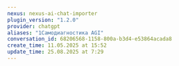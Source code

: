 ```yaml
---
nexus: nexus-ai-chat-importer
plugin_version: "1.2.0"
provider: chatgpt
aliases: "1Самодиагностика AGI"
conversation_id: 68206568-1158-800a-b3d4-e53864acada8
create_time: 11.05.2025 at 15:52
update_time: 25.08.2025 at 7:29
---
```

